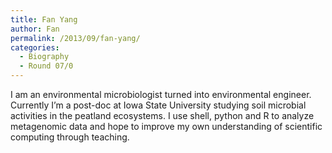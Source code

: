 ```yaml
---
title: Fan Yang
author: Fan
permalink: /2013/09/fan-yang/
categories:
  - Biography
  - Round 07/0
---
```

I am an environmental microbiologist turned into environmental engineer. Currently I&#8217;m a post-doc at Iowa State University studying soil microbial activities in the peatland ecosystems. I use shell, python and R to analyze metagenomic data and hope to improve my own understanding of scientific computing through teaching.
